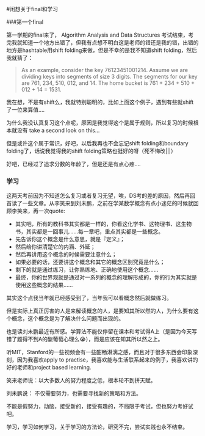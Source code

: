 #闲想关于final和学习

###第一个final

第一学期的final来了， Algorithm Analysis and Data Structures 考试结束，考完我就知道一个地方出错了，但我有点想不明白这是老师的错还是我的错，出错的地方是hashtable用shift folding来做，但是不幸的是我不知道shift folding，然后我就猜了：


> As an example, consider the key 76123451001214. Assume we are dividing keys into segments of size 3 digits. The segments for our key are 761, 234, 510, 012, and 14. The home bucket is 761 + 234 + 510 + 012 + 14 = 1531. 

我在想，不是有shift么，我就特别聪明的，比如上面这个例子，遇到有些就shift了一位来算值....



为什么我没认真复习这个点呢，原因是我觉得这个是属于规则，所以复习的时候根本就没有 take a second look on this...

但是或许这个属于常识，好吧，以后我再也不会忘记shift folding和boundary folding了，话说我觉得我的shift folding策略也挺好的呀（死不悔改|||）

好吧，已经过了追求分数的年龄了，但是还是有点心疼....



### 学习

这两天考前因为不知道怎么复习或者复习无望，唉，DS考的差的原因，然后再回首读了一些文章。从李笑来到刘未鹏，之前在学某数学概念有点小迷茫的时候就回顾李笑来，再一次quote:

>
- 其实吧，所有的教科书其实都是一样的，你看这化学书、这物理书、这生物书，其实都是一回事儿……每一章吧，重点其实都是一些概念。
- 先告诉你这个概念是什么意思，就是『定义』；
- 然后给你讲清楚它的内涵、外延；
- 然后再讲用这个概念的时候需要注意什么；
- 如果必要的话，还要讲这个概念和其它的概念区别究竟是什么；
- 剩下的就是通过练习，让你熟练地、正确地使用这个概念……
- 最终，你的世界观就是通过对一系列的概念的理解形成的，你的行为其实就是使用这些概念的结果……

其实这个点我当年就已经感受到了，当年我可以看概念然后就做练习。


但是实际上真正厉害的人是来解读概念的人，是要知其所以然的人，为什么要有这个概念，这个概念是为了解决什么问题而出现的。

也是读刘未鹏最近有所感。学算法不能仅停留在课本和考试得A上（是因为今天写错了题得不到A的酸葡萄心理么😭），而是应该在知其所以然之上。


听MIT，Stanford的一些视频会有一些酣畅淋漓之感，而且对于很多东西会印象深刻，因为我喜欢apply to practise，我喜欢能与生活联系起来的例子，我喜欢讲的好的老师和project based learning.


笑来老师说：以大多数人的努力程度之低，根本轮不到拼天赋。

刘未鹏说： 不仅需要努力，也需要寻找新的策略和方法。

不能是假努力，动脑，接受新的，接受有趣的，不局限于考试，但也努力考好试吧。

学习，学习如何学习，关于学习的方法论，研究不完，尝试实践也永不结束。


